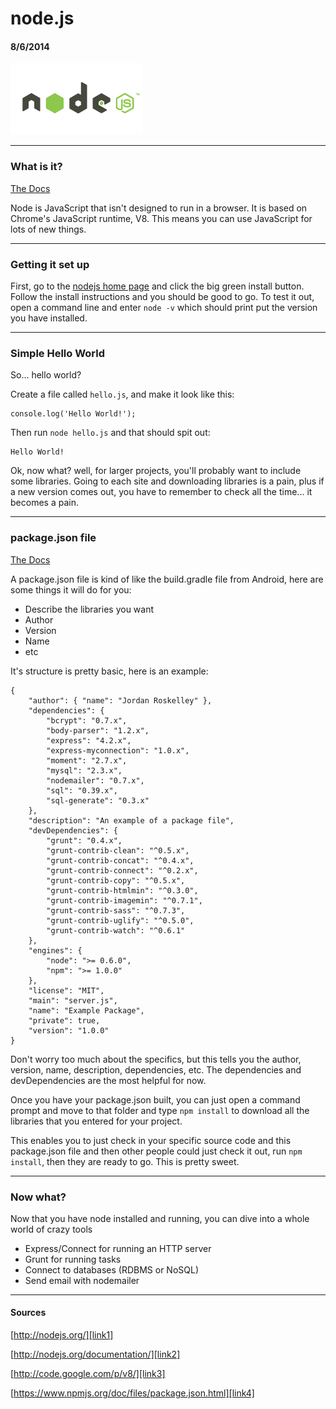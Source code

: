 # node.js
#### 8/6/2014

![nodejs][img1]

---

### What is it?

[The Docs][link2]

Node is JavaScript that isn't designed to run in a browser. It is based on Chrome's JavaScript runtime, V8. This means you can use JavaScript for lots of new things.

---

### Getting it set up

First, go to the [nodejs home page][link1] and click the big green install button. Follow the install instructions and you should be good to go. To test it out, open a command line and enter `node -v` which should print put the version you have installed.

---

### Simple Hello World

So... hello world?

Create a file called `hello.js`, and make it look like this:

```
console.log('Hello World!');
```

Then run `node hello.js` and that should spit out:

```
Hello World!
```

Ok, now what? well, for larger projects, you'll probably want to include some libraries. Going to each site and downloading libraries is a pain, plus if a new version comes out, you have to remember to check all the time... it becomes a pain.

---

### package.json file

[The Docs][link4]

A package.json file is kind of like the build.gradle file from Android, here are some things it will do for you:

* Describe the libraries you want
* Author
* Version
* Name
* etc

It's structure is pretty basic, here is an example:

```
{
	"author": { "name": "Jordan Roskelley" },
	"dependencies": {
		"bcrypt": "0.7.x",
		"body-parser": "1.2.x",
		"express": "4.2.x",
		"express-myconnection": "1.0.x",
		"moment": "2.7.x",
		"mysql": "2.3.x",
		"nodemailer": "0.7.x",
		"sql": "0.39.x",
		"sql-generate": "0.3.x"
	},
	"description": "An example of a package file",
	"devDependencies": {
		"grunt": "0.4.x",
		"grunt-contrib-clean": "^0.5.x",
		"grunt-contrib-concat": "^0.4.x",
		"grunt-contrib-connect": "^0.2.x",
		"grunt-contrib-copy": "^0.5.x",
		"grunt-contrib-htmlmin": "^0.3.0",
		"grunt-contrib-imagemin": "^0.7.1",
		"grunt-contrib-sass": "^0.7.3",
		"grunt-contrib-uglify": "^0.5.0",
		"grunt-contrib-watch": "^0.6.1"
	},
	"engines": {
		"node": ">= 0.6.0",
		"npm": ">= 1.0.0"
	},
	"license": "MIT",
	"main": "server.js",
	"name": "Example Package",
	"private": true,
	"version": "1.0.0"
}
```

Don't worry too much about the specifics, but this tells you the author, version, name, description, dependencies, etc. The dependencies and devDependencies are the most helpful for now.

Once you have your package.json built, you can just open a command prompt and move to that folder and type `npm install` to download all the libraries that you entered for your project.

This enables you to just check in your specific source code and this package.json file and then other people could just check it out, run `npm install`, then they are ready to go. This is pretty sweet.

---

### Now what?

Now that you have node installed and running, you can dive into a whole world of crazy tools

* Express/Connect for running an HTTP server
* Grunt for running tasks
* Connect to databases (RDBMS or NoSQL)
* Send email with nodemailer

---

#### Sources

[http://nodejs.org/][link1]

[http://nodejs.org/documentation/][link2]

[http://code.google.com/p/v8/][link3]

[https://www.npmjs.org/doc/files/package.json.html][link4]

[link1]: http://nodejs.org/
[link2]: http://nodejs.org/documentation/
[link3]: http://code.google.com/p/v8/
[link4]: https://www.npmjs.org/doc/files/package.json.html

[img1]: /assets/2014-08-06/nodejs.png